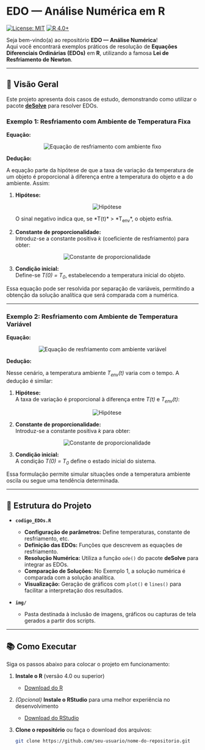 # EDO — Análise Numérica em R

[![License: MIT](https://img.shields.io/badge/License-MIT-green.svg)](LICENSE)
[![R 4.0+](https://img.shields.io/badge/R->=4.0-blue.svg)](https://cran.r-project.org/)

Seja bem-vindo(a) ao repositório **EDO — Análise Numérica**!  
Aqui você encontrará exemplos práticos de resolução de **Equações Diferenciais Ordinárias (EDOs)** em **R**, utilizando a famosa **Lei de Resfriamento de Newton**.

---

## 🎯 Visão Geral

Este projeto apresenta dois casos de estudo, demonstrando como utilizar o pacote [**deSolve**](https://cran.r-project.org/web/packages/deSolve/index.html) para resolver EDOs.

### Exemplo 1: Resfriamento com Ambiente de Temperatura Fixa

**Equação:**

<p align="center">
  <img src="https://latex.codecogs.com/png.latex?\dpi{120}\boldsymbol{\frac{dT}{dt}=-k\%5BT(t)-T_{env}\%5D,\quad%20T(0)=T_0}" alt="Equação de resfriamento com ambiente fixo">
</p>

**Dedução:**

A equação parte da hipótese de que a taxa de variação da temperatura de um objeto é proporcional à diferença entre a temperatura do objeto e a do ambiente. Assim:

1. **Hipótese:**  
   <p align="center">
     <img src="https://latex.codecogs.com/png.latex?\dpi{120}\boldsymbol{\frac{dT}{dt}\propto-\%5BT(t)-T_{env}\%5D}" alt="Hipótese">
   </p>
   O sinal negativo indica que, se *T(t)* > *T<sub>env</sub>*, o objeto esfria.

2. **Constante de proporcionalidade:**  
   Introduz-se a constante positiva *k* (coeficiente de resfriamento) para obter:
   <p align="center">
     <img src="https://latex.codecogs.com/png.latex?\dpi{120}\boldsymbol{\frac{dT}{dt}=-k\%5BT(t)-T_{env}\%5D}" alt="Constante de proporcionalidade">
   </p>

3. **Condição inicial:**  
   Define-se *T(0) = T<sub>0</sub>*, estabelecendo a temperatura inicial do objeto.

Essa equação pode ser resolvida por separação de variáveis, permitindo a obtenção da solução analítica que será comparada com a numérica.

---

### Exemplo 2: Resfriamento com Ambiente de Temperatura Variável

**Equação:**

<p align="center">
  <img src="https://latex.codecogs.com/png.latex?\dpi{120}\boldsymbol{\frac{dT}{dt}=-k\%5BT(t)-T_{env}(t)\%5D,\quad%20T(0)=T_0}" alt="Equação de resfriamento com ambiente variável">
</p>

**Dedução:**

Nesse cenário, a temperatura ambiente *T<sub>env</sub>(t)* varia com o tempo. A dedução é similar:

1. **Hipótese:**  
   A taxa de variação é proporcional à diferença entre *T(t)* e *T<sub>env</sub>(t)*:
   <p align="center">
     <img src="https://latex.codecogs.com/png.latex?\dpi{120}\boldsymbol{\frac{dT}{dt}\propto-\%5BT(t)-T_{env}(t)\%5D}" alt="Hipótese">
   </p>

2. **Constante de proporcionalidade:**  
   Introduz-se a constante positiva *k* para obter:
   <p align="center">
     <img src="https://latex.codecogs.com/png.latex?\dpi{120}\boldsymbol{\frac{dT}{dt}=-k\%5BT(t)-T_{env}(t)\%5D}" alt="Constante de proporcionalidade">
   </p>

3. **Condição inicial:**  
   A condição *T(0) = T<sub>0</sub>* define o estado inicial do sistema.

Essa formulação permite simular situações onde a temperatura ambiente oscila ou segue uma tendência determinada.

---

## 🚀 Estrutura do Projeto

- **`codigo_EDOs.R`**  
  - **Configuração de parâmetros:** Define temperaturas, constante de resfriamento, etc.
  - **Definição das EDOs:** Funções que descrevem as equações de resfriamento.
  - **Resolução Numérica:** Utiliza a função `ode()` do pacote **deSolve** para integrar as EDOs.
  - **Comparação de Soluções:** No Exemplo 1, a solução numérica é comparada com a solução analítica.
  - **Visualização:** Geração de gráficos com `plot()` e `lines()` para facilitar a interpretação dos resultados.

- **`img/`**  
  - Pasta destinada à inclusão de imagens, gráficos ou capturas de tela gerados a partir dos scripts.

---

## 📚 Como Executar

Siga os passos abaixo para colocar o projeto em funcionamento:

1. **Instale o R** (versão 4.0 ou superior)  
   - [Download do R](https://cran.r-project.org/)

2. *(Opcional)* **Instale o RStudio** para uma melhor experiência no desenvolvimento  
   - [Download do RStudio](https://www.rstudio.com/)

3. **Clone o repositório** ou faça o download dos arquivos:
   ```bash
   git clone https://github.com/seu-usuario/nome-do-repositorio.git
